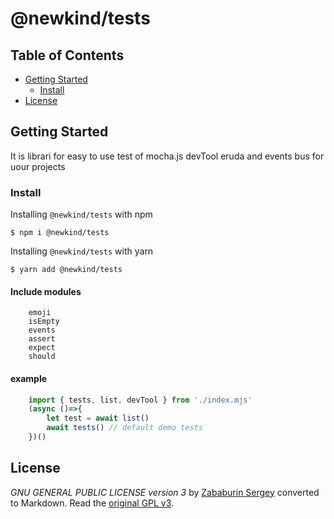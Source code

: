 # @newkind/tests

## Table of Contents <!-- omit in toc -->

- [Getting Started](#getting-started)
    - [Install](#install)
- [License](#license)

## Getting Started

It is librari for easy to use test of mocha.js devTool eruda and events bus for uour projects 

### Install

Installing `@newkind/tests` with npm
```console
$ npm i @newkind/tests
```
Installing `@newkind/tests` with yarn
```console
$ yarn add @newkind/tests
```

#### Include modules
```textmate
    emoji
    isEmpty
    events
    assert
    expect
    should
```

#### example
```js
    import { tests, list, devTool } from './index.mjs'
    (async ()=>{
        let test = await list()
        await tests() // default demo tests
    })()
```

## License

*GNU GENERAL PUBLIC LICENSE version 3* by [Zababurin Sergey](https://raw.githubusercontent.com/zababurinsv/z-events/master/LICENSE) converted to Markdown. Read the [original GPL v3](http://www.gnu.org/licenses/).